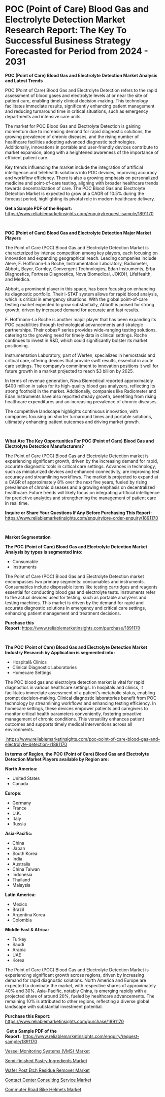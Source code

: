<p><h1>POC (Point of Care) Blood Gas and Electrolyte Detection Market Research Report: The Key To Successful Business Strategy Forecasted for Period from 2024 - 2031</h1></p><p><strong>POC (Point of Care) Blood Gas and Electrolyte Detection Market Analysis and Latest Trends</strong></p>
<p><p>POC (Point of Care) Blood Gas and Electrolyte Detection refers to the rapid assessment of blood gases and electrolyte levels at or near the site of patient care, enabling timely clinical decision-making. This technology facilitates immediate results, significantly enhancing patient management and reducing turnaround time in critical situations, such as emergency departments and intensive care units. </p><p>The market for POC Blood Gas and Electrolyte Detection is gaining momentum due to increasing demand for rapid diagnostic solutions, the growing prevalence of chronic diseases, and the rising number of healthcare facilities adopting advanced diagnostic technologies. Additionally, innovations in portable and user-friendly devices contribute to market expansion, along with a heightened awareness of the importance of efficient patient care.</p><p>Key trends influencing the market include the integration of artificial intelligence and telehealth solutions into POC devices, improving accuracy and workflow efficiency. There is also a growing emphasis on personalized medicine and point-of-care testing, aligning with broader healthcare trends towards decentralization of care. The POC Blood Gas and Electrolyte Detection Market is expected to grow at a CAGR of 10.5% during the forecast period, highlighting its pivotal role in modern healthcare delivery.</p></p>
<p><strong>Get a Sample PDF of the Report:&nbsp;</strong> <a href="https://www.reliablemarketinsights.com/enquiry/request-sample/1891170?utm_campaign=1570&utm_medium=2&utm_source=Github&utm_content=ia&utm_term=24102024&utm_id=poc-point-of-care-blood-gas-and-electrolyte-detection">https://www.reliablemarketinsights.com/enquiry/request-sample/1891170</a></p>
<p>&nbsp;</p>
<p><strong>POC (Point of Care) Blood Gas and Electrolyte Detection Major Market Players</strong></p>
<p><p>The Point of Care (POC) Blood Gas and Electrolyte Detection Market is characterized by intense competition among key players, each focusing on innovation and expanding geographical reach. Leading companies include Alere, F. Hoffmann-La Roche, Instrumentation Laboratory, Radiometer, Abbott, Bayer, Cornley, Convergent Technologies, Edan Instruments, Erba Diagnostics, Fortress Diagnostics, Nova Biomedical, JOKOH, LifeHealth, and Medica.</p><p>Abbott, a prominent player in this space, has been focusing on enhancing its diagnostic portfolio. Their i-STAT system allows for rapid blood analysis, which is critical in emergency situations. With the global point-of-care testing market expected to grow substantially, Abbott is poised for strong growth, driven by increased demand for accurate and fast results.</p><p>F. Hoffmann-La Roche is another major player that has been expanding its POC capabilities through technological advancements and strategic partnerships. Their cobas® series provides wide-ranging testing solutions, catering to the growing need for timely data in clinical settings. Roche continues to invest in R&D, which could significantly bolster its market positioning.</p><p>Instrumentation Laboratory, part of Werfen, specializes in hemostasis and critical care, offering devices that provide swift results, essential in acute care settings. The company’s commitment to innovation positions it well for future growth in a market projected to reach $3 billion by 2025.</p><p>In terms of revenue generation, Nova Biomedical reported approximately $400 million in sales for its high-quality blood gas analyzers, reflecting its strong foothold in the market. Additionally, companies like Radiometer and Edan Instruments have also reported steady growth, benefiting from rising healthcare expenditures and an increasing prevalence of chronic diseases.</p><p>The competitive landscape highlights continuous innovation, with companies focusing on shorter turnaround times and portable solutions, ultimately enhancing patient outcomes and driving market growth.</p></p>
<p>&nbsp;</p>
<p><strong>What Are The Key Opportunities For POC (Point of Care) Blood Gas and Electrolyte Detection Manufacturers?</strong></p>
<p><p>The Point of Care (POC) Blood Gas and Electrolyte Detection market is experiencing significant growth, driven by the increasing demand for rapid, accurate diagnostic tools in critical care settings. Advances in technology, such as miniaturized devices and enhanced connectivity, are improving test accuracy and streamlining workflows. The market is projected to expand at a CAGR of approximately 8% over the next five years, fueled by rising prevalence of chronic diseases and a growing emphasis on decentralized healthcare. Future trends will likely focus on integrating artificial intelligence for predictive analytics and strengthening the management of patient care in real time.</p></p>
<p><strong>Inquire or Share Your Questions If Any Before Purchasing This Report:</strong> <a href="https://www.reliablemarketinsights.com/enquiry/pre-order-enquiry/1891170?utm_campaign=1570&utm_medium=2&utm_source=Github&utm_content=ia&utm_term=24102024&utm_id=poc-point-of-care-blood-gas-and-electrolyte-detection">https://www.reliablemarketinsights.com/enquiry/pre-order-enquiry/1891170</a></p>
<p>&nbsp;</p>
<p><strong>Market Segmentation</strong></p>
<p><strong>The POC (Point of Care) Blood Gas and Electrolyte Detection Market Analysis by types is segmented into:</strong></p>
<p><ul><li>Consumable</li><li>Instruments</li></ul></p>
<p><p>The Point of Care (POC) Blood Gas and Electrolyte Detection market encompasses two primary segments: consumables and instruments. Consumables include disposable items like testing cartridges and reagents essential for conducting blood gas and electrolyte tests. Instruments refer to the actual devices used for testing, such as portable analyzers and testing machines. This market is driven by the demand for rapid and accurate diagnostic solutions in emergency and critical care settings, enhancing patient management and treatment decisions.</p></p>
<p><strong>Purchase this Report:&nbsp;</strong><a href="https://www.reliablemarketinsights.com/purchase/1891170?utm_campaign=1570&utm_medium=2&utm_source=Github&utm_content=ia&utm_term=24102024&utm_id=poc-point-of-care-blood-gas-and-electrolyte-detection">https://www.reliablemarketinsights.com/purchase/1891170</a></p>
<p>&nbsp;</p>
<p><strong>The POC (Point of Care) Blood Gas and Electrolyte Detection Market Industry Research by Application is segmented into:</strong></p>
<p><ul><li>Hospital& Clinics</li><li>Clinical Diagnostic Laboratories</li><li>Homecare Settings</li></ul></p>
<p><p>The POC blood gas and electrolyte detection market is vital for rapid diagnostics in various healthcare settings. In hospitals and clinics, it facilitates immediate assessment of a patient's metabolic status, enabling prompt decision-making. Clinical diagnostic laboratories benefit from POC technology by streamlining workflows and enhancing testing efficiency. In homecare settings, these devices empower patients and caregivers to monitor critical health parameters conveniently, fostering proactive management of chronic conditions. This versatility enhances patient outcomes and supports timely medical interventions across all environments.</p></p>
<p><a href="https://www.reliablemarketinsights.com/poc-point-of-care-blood-gas-and-electrolyte-detection-r1891170?utm_campaign=1570&utm_medium=2&utm_source=Github&utm_content=ia&utm_term=24102024&utm_id=poc-point-of-care-blood-gas-and-electrolyte-detection">&nbsp;https://www.reliablemarketinsights.com/poc-point-of-care-blood-gas-and-electrolyte-detection-r1891170</a></p>
<p><strong>In terms of Region, the POC (Point of Care) Blood Gas and Electrolyte Detection Market Players available by Region are:</strong></p>
<p>
    <p> <strong> North America: </strong>
        <ul>
            <li>United States</li>
            <li>Canada</li>
        </ul>
        </p> 
    <p> <strong> Europe: </strong>
        <ul>
            <li>Germany</li>
            <li>France</li>
            <li>U.K.</li>
            <li>Italy</li>
            <li>Russia</li>
        </ul>
        </p> 
    <p> <strong> Asia-Pacific: </strong>
        <ul>
            <li>China</li>
            <li>Japan</li>
            <li>South Korea</li>
            <li>India</li>
            <li>Australia</li>
            <li>China Taiwan</li>
            <li>Indonesia</li>
            <li>Thailand</li>
            <li>Malaysia</li>
        </ul>
        </p> 
    <p> <strong> Latin America: </strong>
        <ul>
            <li>Mexico</li>
            <li>Brazil</li>
            <li>Argentina Korea</li>
            <li>Colombia</li>
        </ul>
        </p> 
    <p> <strong> Middle East & Africa: </strong>
        <ul>
            <li>Turkey</li>
            <li>Saudi</li>
            <li>Arabia</li>
            <li>UAE</li>
            <li>Korea</li>
        </ul>
    </p>
    </p>
<p><p>The Point of Care (POC) Blood Gas and Electrolyte Detection Market is experiencing significant growth across regions, driven by increasing demand for rapid diagnostic solutions. North America and Europe are expected to dominate the market, with respective shares of approximately 40% and 30%. Asia-Pacific, notably China, is emerging rapidly with a projected share of around 20%, fueled by healthcare advancements. The remaining 10% is attributed to other regions, reflecting a diverse global landscape with substantial investment potential.</p></p>
<p><strong>Purchase this Report: </strong><a href="https://www.reliablemarketinsights.com/purchase/1891170?utm_campaign=1570&utm_medium=2&utm_source=Github&utm_content=ia&utm_term=24102024&utm_id=poc-point-of-care-blood-gas-and-electrolyte-detection">https://www.reliablemarketinsights.com/purchase/1891170</a></p>
<p>&nbsp;<strong>Get a Sample PDF of the Report:&nbsp;&nbsp;</strong><a href="https://www.reliablemarketinsights.com/enquiry/request-sample/1891170?utm_campaign=1570&utm_medium=2&utm_source=Github&utm_content=ia&utm_term=24102024&utm_id=poc-point-of-care-blood-gas-and-electrolyte-detection">https://www.reliablemarketinsights.com/enquiry/request-sample/1891170</a></p>
<p><strong></strong></p>
<p><p><a href="https://www.linkedin.com/pulse/global-vessel-monitoring-systems-vms-market-focus-application-8g2qf?utm_campaign=1570&utm_medium=2&utm_source=Github&utm_content=ia&utm_term=24102024&utm_id=poc-point-of-care-blood-gas-and-electrolyte-detection">Vessel Monitoring Systems (VMS) Market</a></p><p><a href="https://www.linkedin.com/pulse/disruption-innovation-semi-finished-pastry-ingredients-industry-w67cf?utm_campaign=1570&utm_medium=2&utm_source=Github&utm_content=ia&utm_term=24102024&utm_id=poc-point-of-care-blood-gas-and-electrolyte-detection">Semi-finished Pastry Ingredients Market</a></p><p><a href="https://www.linkedin.com/pulse/opportunities-challenges-wafer-post-etch-residue-remover-jivac?utm_campaign=1570&utm_medium=2&utm_source=Github&utm_content=ia&utm_term=24102024&utm_id=poc-point-of-care-blood-gas-and-electrolyte-detection">Wafer Post Etch Residue Remover Market</a></p><p><a href="https://www.linkedin.com/pulse/investment-opportunities-contact-center-consulting-service-xwhke?utm_campaign=1570&utm_medium=2&utm_source=Github&utm_content=ia&utm_term=24102024&utm_id=poc-point-of-care-blood-gas-and-electrolyte-detection">Contact Center Consulting Service Market</a></p><p><a href="https://www.linkedin.com/pulse/disruption-innovation-commuter-road-bike-helmets-industry-qcegf?utm_campaign=1570&utm_medium=2&utm_source=Github&utm_content=ia&utm_term=24102024&utm_id=poc-point-of-care-blood-gas-and-electrolyte-detection">Commuter Road Bike Helmets Market</a></p></p>